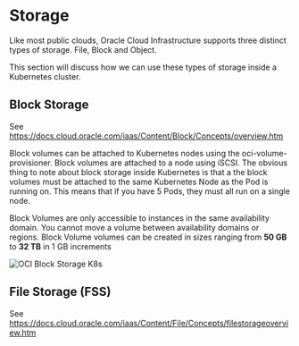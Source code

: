 # Storage

Like most public clouds, Oracle Cloud Infrastructure supports three distinct types of storage. File, Block and Object. 

This section will discuss how we can use these types of storage inside a Kubernetes cluster.

## Block Storage

See https://docs.cloud.oracle.com/iaas/Content/Block/Concepts/overview.htm

Block volumes can be attached to Kubernetes nodes using the oci-volume-provisioner. Block volumes are attached to a node using iSCSI. The obvious thing to note about block storage inside Kubernetes is that a the block volumes must be attached to the same Kubernetes Node as the Pod is running on. This means that if you have 5 Pods, they must all run on a single node. 

Block Volumes are only accessible to instances in the same availability domain. You cannot move a volume between availability domains or regions. Block Volume volumes can be created in sizes ranging from **50 GB** to **32 TB** in 1 GB increments

![OCI Block Storage K8s](https://github.com/owainlewis/oci-workshop-for-kubernetes/blob/master/images/oci-block-volume-k8s.png?raw=true)

## File Storage (FSS)

See https://docs.cloud.oracle.com/iaas/Content/File/Concepts/filestorageoverview.htm

